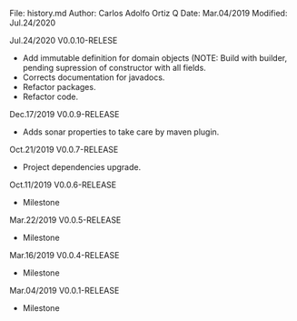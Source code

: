 File:     history.md
Author:   Carlos Adolfo Ortiz Q
Date:     Mar.04/2019
Modified: Jul.24/2020

Jul.24/2020 V0.0.10-RELESE
- Add immutable definition for domain objects (NOTE: Build with builder, pending supression of constructor
  with all fields.
- Corrects documentation for javadocs.
- Refactor packages.
- Refactor code.


Dec.17/2019 V0.0.9-RELEASE
- Adds sonar properties to take care by maven plugin.

Oct.21/2019 V0.0.7-RELEASE
- Project dependencies upgrade.

Oct.11/2019 V0.0.6-RELEASE
- Milestone

Mar.22/2019 V0.0.5-RELEASE
- Milestone 

Mar.16/2019 V0.0.4-RELEASE
- Milestone

Mar.04/2019 V0.0.1-RELEASE
- Milestone 